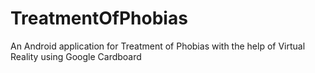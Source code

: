 # TreatmentOfPhobias
An Android application for Treatment of Phobias with the help of Virtual Reality using Google Cardboard
